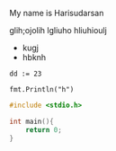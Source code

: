 My name is Harisudarsan

glih;ojolih
lgliuho
hliuhioulj

- kugj
- hbknh

```golang
dd := 23

fmt.Println("h")

```

```c
#include <stdio.h>

int main(){
    return 0;
}

```
